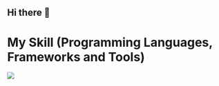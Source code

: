 ## Hi there 👋

# My Skill (Programming Languages, Frameworks and Tools)

<img src="https://skillicons.dev/icons?i=html,css,js,react,github,vscode,docker,discord,vite,golang" /> <br /><br />
<!--
**evorax/evorax** is a ✨ _special_ ✨ repository because its `README.md` (this file) appears on your GitHub profile.

Here are some ideas to get you started:

- 🔭 I’m currently working on ...
- 🌱 I’m currently learning ...
- 👯 I’m looking to collaborate on ...
- 🤔 I’m looking for help with ...
- 💬 Ask me about ...
- 📫 How to reach me: ...
- 😄 Pronouns: ...
- ⚡ Fun fact: ...
-->
